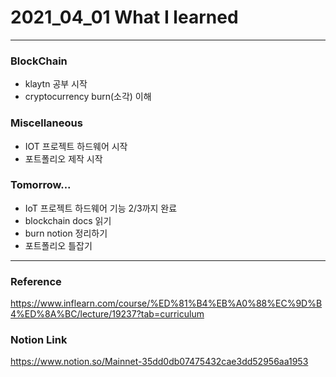 # 2021_04_01 What I learned



-----
### BlockChain

* klaytn 공부 시작 
* cryptocurrency burn(소각) 이해

### Miscellaneous

* IOT 프로젝트 하드웨어 시작
* 포트폴리오 제작 시작


### Tomorrow...

* IoT 프로젝트 하드웨어 기능 2/3까지 완료
* blockchain docs 읽기
* burn notion 정리하기
* 포트폴리오 틀잡기
-----

### Reference 

<https://www.inflearn.com/course/%ED%81%B4%EB%A0%88%EC%9D%B4%ED%8A%BC/lecture/19237?tab=curriculum>
    
### Notion Link

<https://www.notion.so/Mainnet-35dd0db07475432cae3dd52956aa1953>


